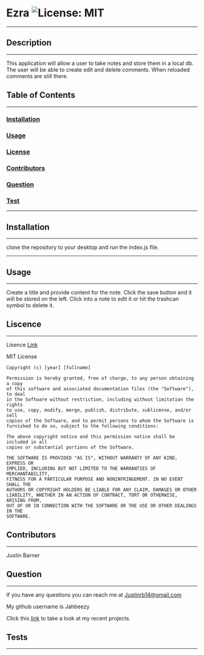 # Ezra ![License: MIT](https://img.shields.io/badge/License-MIT-yellow.svg)
                    
 ---
                    
 ## Description
                    
 ---
                    
 This application will allow a user to take notes and store them in a local db. The user will be able to create edit and delete comments. When reloaded comments are still there.
                    
 ## Table of Contents
                    
 ---
                    
 ### [Installation](#installation)
                    
 ### [Usage](#usage)
                    
 ### [License](#license)
                    
 ### [Contributors](#contributors)
                    
 ### [Question](#question)
                    
 ### [Test](#test)
                    
 ---
                    
 ## Installation
                    
 ---
                    
 clone the repository to your desktop and run the index.js file.
                    
 ---
                    
 ## Usage
                    
 ---
                    
 Create a title and provide content for the note. Click the save button and it will be stored on the left. Click into a note to edit it or hit the trashcan symbol to delete it.
                    
 ## Liscence
                    
 ---
                    
 Lisence [Link](https://opensource.org/licenses/MIT) 
                    
 MIT License

    Copyright (c) [year] [fullname]
    
    Permission is hereby granted, free of charge, to any person obtaining a copy
    of this software and associated documentation files (the "Software"), to deal
    in the Software without restriction, including without limitation the rights
    to use, copy, modify, merge, publish, distribute, sublicense, and/or sell
    copies of the Software, and to permit persons to whom the Software is
    furnished to do so, subject to the following conditions:
    
    The above copyright notice and this permission notice shall be included in all
    copies or substantial portions of the Software.
    
    THE SOFTWARE IS PROVIDED "AS IS", WITHOUT WARRANTY OF ANY KIND, EXPRESS OR
    IMPLIED, INCLUDING BUT NOT LIMITED TO THE WARRANTIES OF MERCHANTABILITY,
    FITNESS FOR A PARTICULAR PURPOSE AND NONINFRINGEMENT. IN NO EVENT SHALL THE
    AUTHORS OR COPYRIGHT HOLDERS BE LIABLE FOR ANY CLAIM, DAMAGES OR OTHER
    LIABILITY, WHETHER IN AN ACTION OF CONTRACT, TORT OR OTHERWISE, ARISING FROM,
    OUT OF OR IN CONNECTION WITH THE SOFTWARE OR THE USE OR OTHER DEALINGS IN THE
    SOFTWARE.
                    
 ## Contributors
                    
 ---
                    
 Justin Barner
                    
 ## Question
                    
 ---
                    
 If you have any questions you can reach me at Justinrb14@gmail.com
                    
 My github username is Jahbeezy 
                    
 Click this [link](https://github.com/Jahbeezy) to take a look at my recent projects. 
                    
 ## Tests
                    
 ---
                    
 